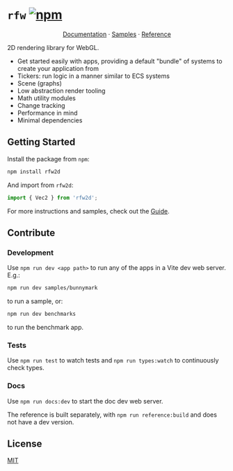 # `rfw` [![npm](https://img.shields.io/npm/v/rfw2d)](https://www.npmjs.com/package/rfw2d)

<p style="text-align: center;">
    <a href="https://schlechtwetterfront.github.io/rfw">Documentation</a>
    ·
    <a href="https://schlechtwetterfront.github.io/rfw/samples/intro">Samples</a>
    ·
    <a href="https://schlechtwetterfront.github.io/rfw/reference/">Reference</a>
</p>

2D rendering library for WebGL.

-   Get started easily with apps, providing a default "bundle" of systems to create your application from
-   Tickers: run logic in a manner similar to ECS systems
-   Scene (graphs)
-   Low abstraction render tooling
-   Math utility modules
-   Change tracking
-   Performance in mind
-   Minimal dependencies

## Getting Started

Install the package from `npm`:

```sh
npm install rfw2d
```

And import from `rfw2d`:

```ts
import { Vec2 } from 'rfw2d';
```

For more instructions and samples, check out the [Guide](https://schlechtwetterfront.github.io/rfw/guide/).

## Contribute

### Development

Use `npm run dev <app path>` to run any of the apps in a Vite dev web server. E.g.:

```sh
npm run dev samples/bunnymark
```

to run a sample, or:

```sh
npm run dev benchmarks
```

to run the benchmark app.

### Tests

Use `npm run test` to watch tests and `npm run types:watch` to continuously check types.

### Docs

Use `npm run docs:dev` to start the doc dev web server.

The reference is built separately, with `npm run reference:build` and does not have a dev version.

## License

[MIT](https://opensource.org/licenses/MIT)
